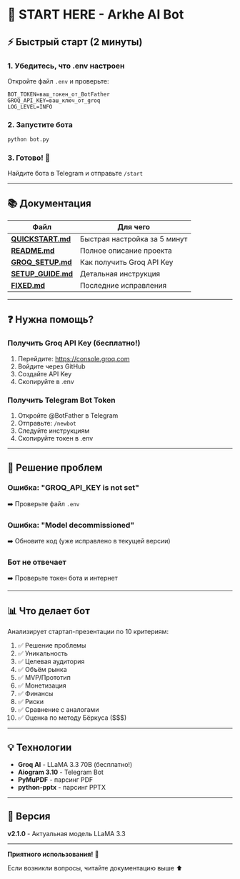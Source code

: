 # 🚀 START HERE - Arkhe AI Bot

## ⚡ Быстрый старт (2 минуты)

### 1. Убедитесь, что .env настроен

Откройте файл `.env` и проверьте:

```env
BOT_TOKEN=ваш_токен_от_BotFather
GROQ_API_KEY=ваш_ключ_от_groq
LOG_LEVEL=INFO
```

### 2. Запустите бота

```bash
python bot.py
```

### 3. Готово! 🎉

Найдите бота в Telegram и отправьте `/start`

---

## 📚 Документация

| Файл | Для чего |
|------|----------|
| **[QUICKSTART.md](QUICKSTART.md)** | Быстрая настройка за 5 минут |
| **[README.md](README.md)** | Полное описание проекта |
| **[GROQ_SETUP.md](GROQ_SETUP.md)** | Как получить Groq API Key |
| **[SETUP_GUIDE.md](SETUP_GUIDE.md)** | Детальная инструкция |
| **[FIXED.md](FIXED.md)** | Последние исправления |

---

## ❓ Нужна помощь?

### Получить Groq API Key (бесплатно!)

1. Перейдите: https://console.groq.com
2. Войдите через GitHub
3. Создайте API Key
4. Скопируйте в .env

### Получить Telegram Bot Token

1. Откройте @BotFather в Telegram
2. Отправьте: `/newbot`
3. Следуйте инструкциям
4. Скопируйте токен в .env

---

## 🔧 Решение проблем

### Ошибка: "GROQ_API_KEY is not set"
➡️ Проверьте файл `.env`

### Ошибка: "Model decommissioned"
➡️ Обновите код (уже исправлено в текущей версии)

### Бот не отвечает
➡️ Проверьте токен бота и интернет

---

## 📊 Что делает бот

Анализирует стартап-презентации по 10 критериям:

1. ✅ Решение проблемы
2. ✅ Уникальность
3. ✅ Целевая аудитория
4. ✅ Объём рынка
5. ✅ MVP/Прототип
6. ✅ Монетизация
7. ✅ Финансы
8. ✅ Риски
9. ✅ Сравнение с аналогами
10. ✅ Оценка по методу Бёркуса ($$$)

---

## 💡 Технологии

- **Groq AI** - LLaMA 3.3 70B (бесплатно!)
- **Aiogram 3.10** - Telegram Bot
- **PyMuPDF** - парсинг PDF
- **python-pptx** - парсинг PPTX

---

## 🎯 Версия

**v2.1.0** - Актуальная модель LLaMA 3.3

---

**Приятного использования!** 🚀

Если возникли вопросы, читайте документацию выше ⬆️
